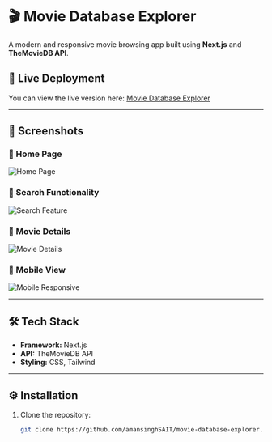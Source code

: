 # 🎬 Movie Database Explorer  

A modern and responsive movie browsing app built using **Next.js** and **TheMovieDB API**.

## 🚀 Live Deployment  
You can view the live version here: [Movie Database Explorer](https://movie-database-explorer-lemon.vercel.app)

---

## 📸 Screenshots  
### 🔹 Home Page  
![Home Page](screenshot/homepage.png)

### 🔹 Search Functionality  
![Search Feature](screenshot/search.png)

### 🔹 Movie Details  
![Movie Details](screenshot/details.png)

### 🔹 Mobile View  
![Mobile Responsive](screenshot/mobile.png)

---

## 🛠️ Tech Stack  
- **Framework:** Next.js  
- **API:** TheMovieDB API  
- **Styling:** CSS, Tailwind  

---

## ⚙️ Installation  

1. Clone the repository:  
   ```sh
   git clone https://github.com/amansinghSAIT/movie-database-explorer.git

